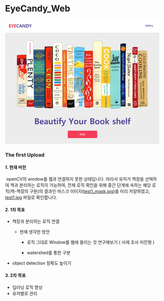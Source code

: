 # EyeCandy_Web

![EyeCandy](https://github.com/arara90/images/blob/master/fleshwoman/EyeCandy_main.png?raw=true)



### The first Upload

#### 1. 현재 버전

​	openCV의 window를 웹과 연결하지 못한 상태입니다. 따라서 유저가 책장을 선택하여 책과 분리하는 로직이 가능하여, 전체 로직 확인을 위해 중간 단계에 속하는 해당 로직(책-책장의 구분)의 결과인 마스크 이미지([test1_mask.jpg](https://github.com/flashwoman/EyeCandy_Web/blob/master/CandyMaker/img/masks/test1_mask.jpg))를 미리 저장하였고, [test1.jpg](https://github.com/flashwoman/EyeCandy_Web/blob/master/media/origin/test1.jpg) 파일로 확인합니다.



#### 2. 1차 목표

- 책장과 분리하는 로직 연결

  - 현재 생각한 방안

    - 로직 그대로 Window를 웹에 올리는 것 연구해보기 ( 사례 조사 미진행 )

    -  watershed를 통한 구분

      

- object detection 정확도 높이기



#### 3. 2차 목표

- 딥러닝 로직 향상
- 유저별로 관리

